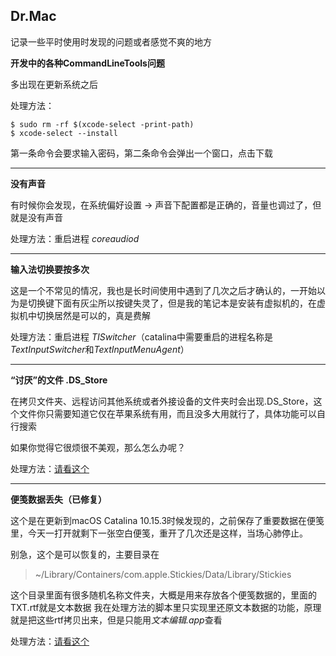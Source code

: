 Dr.Mac
---

记录一些平时使用时发现的问题或者感觉不爽的地方

**开发中的各种CommandLineTools问题**

多出现在更新系统之后

处理方法：
```
$ sudo rm -rf $(xcode-select -print-path)
$ xcode-select --install
```
第一条命令会要求输入密码，第二条命令会弹出一个窗口，点击下载

---

**没有声音**

有时候你会发现，在系统偏好设置 -> 声音下配置都是正确的，音量也调过了，但就是没有声音

处理方法：重启进程 *coreaudiod*

---

**输入法切换要按多次**

这是一个不常见的情况，我也是长时间使用中遇到了几次之后才确认的，一开始以为是切换键下面有灰尘所以按键失灵了，但是我的笔记本是安装有虚拟机的，在虚拟机中切换居然是可以的，真是费解

处理方法：重启进程 *TISwitcher*（catalina中需要重启的进程名称是*TextInputSwitcher*和*TextInputMenuAgent*）

---

**“讨厌”的文件 .DS_Store**

在拷贝文件夹、远程访问其他系统或者外接设备的文件夹时会出现.DS_Store，这个文件你只需要知道它仅在苹果系统有用，而且没多大用就行了，具体功能可以自行搜索

如果你觉得它很烦很不美观，那么怎么办呢？

处理方法：[请看这个](https://github.com/scp404/Dr.MacBook/blob/master/rm.DS_Store.sh)

---

**便笺数据丢失（已修复）**

这个是在更新到macOS Catalina 10.15.3时候发现的，之前保存了重要数据在便笺里，今天一打开就剩下一张空白便笺，重开了几次还是这样，当场心肺停止。

别急，这个是可以恢复的，主要目录在
> ~/Library/Containers/com.apple.Stickies/Data/Library/Stickies

这个目录里面有很多随机名称文件夹，大概是用来存放各个便笺数据的，里面的TXT.rtf就是文本数据
我在处理方法的脚本里只实现里还原文本数据的功能，原理就是把这些rtf拷贝出来，但是只能用*文本编辑.app*查看

处理方法：[请看这个](https://github.com/scp404/Dr.MacBook/blob/master/find_sticky.sh)
